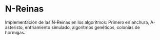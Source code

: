 # N-Reinas
Implementación de las N-Reinas en los algoritmos: Primero en anchura, A-asteristo, enfriamiento simulado, algoritmos genéticos, colonias de hormigas.
